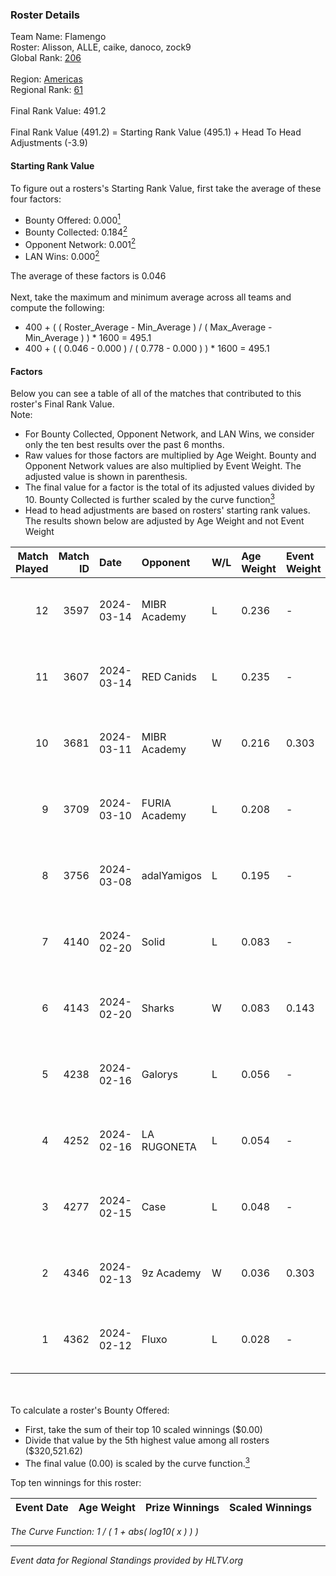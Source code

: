### Roster Details<br />
Team Name: Flamengo<br />
Roster: Alisson, ALLE, caike, danoco, zock9<br />
Global Rank: [206](../standings_global.md)<br />
<br />
Region: [Americas]( ../standings_americas.md)<br />
Regional Rank: [61]( ../standings_americas.md)<br />
<br />
Final Rank Value:  491.2<br />
<br />
Final Rank Value (491.2) = Starting Rank Value (495.1) + Head To Head Adjustments (-3.9)<br />

#### Starting Rank Value<br />
To figure out a rosters's Starting Rank Value, first take the average of these four factors:<br />
- Bounty Offered: 0.000[<sup>1</sup>](#table2)
- Bounty Collected: 0.184[<sup>2</sup>](#table1)
- Opponent Network: 0.001[<sup>2</sup>](#table1)
- LAN Wins: 0.000[<sup>2</sup>](#table1)

The average of these factors is 0.046<br />
<br />
Next, take the maximum and minimum average across all teams and compute the following:<br />
- 400 + ( ( Roster_Average - Min_Average ) / ( Max_Average - Min_Average ) ) * 1600 = 495.1
- 400 + ( ( 0.046 - 0.000 ) / ( 0.778 - 0.000 ) ) * 1600 = 495.1


#### Factors<br />
Below you can see a table of all of the matches that contributed to this roster's Final Rank Value.<br />
Note:<br />

- For Bounty Collected, Opponent Network, and LAN Wins, we consider only the ten best results over the past 6 months.
- Raw values for those factors are multiplied by Age Weight. Bounty and Opponent Network values are also multiplied by Event Weight. The adjusted value is shown in parenthesis.
- The final value for a factor is the total of its adjusted values divided by 10. Bounty Collected is further scaled by the curve function[<sup>3</sup>](#curveFunction)
- Head to head adjustments are based on rosters' starting rank values. The results shown below are adjusted by Age Weight and not Event Weight
<span id="table1"></span><br />


| Match Played | Match ID | Date       | Opponent      | W/L | Age Weight | Event Weight | Bounty Collected | Opponent Network | LAN Wins  | H2H Adj. | Roster                                |
| -: | -: | :- | :- | :- | :- | :- | :- | :- | :- | -: | :- |
|           12 |     3597 | 2024-03-14 | MIBR Academy  | L   | 0.236      | -            | -                | -                | -         |    -3.55 | Alisson, ALLE, caike, danoco, zock9   |
|           11 |     3607 | 2024-03-14 | RED Canids    | L   | 0.235      | -            | -                | -                | -         |    -0.27 | Alisson, ALLE, caike, danoco, zock9   |
|           10 |     3681 | 2024-03-11 | MIBR Academy  | W   | 0.216      | 0.303        | 0.000 (0.000)    | 0.021 (0.001)    | 0 (0.000) |     3.56 | Alisson, ALLE, caike, danoco, zock9   |
|            9 |     3709 | 2024-03-10 | FURIA Academy | L   | 0.208      | -            | -                | -                | -         |    -3.11 | Alisson, ALLE, danoco, voltera, zock9 |
|            8 |     3756 | 2024-03-08 | adalYamigos   | L   | 0.195      | -            | -                | -                | -         |    -2.24 | Alisson, ALLE, danoco, voltera, zock9 |
|            7 |     4140 | 2024-02-20 | Solid         | L   | 0.083      | -            | -                | -                | -         |    -0.25 | Alisson, ALLE, danoco, LUCAS1, zock9  |
|            6 |     4143 | 2024-02-20 | Sharks        | W   | 0.083      | 0.143        | 0.030 (0.000)    | 0.546 (0.006)    | 0 (0.000) |     2.44 | Alisson, ALLE, danoco, LUCAS1, zock9  |
|            5 |     4238 | 2024-02-16 | Galorys       | L   | 0.056      | -            | -                | -                | -         |    -0.17 | ALLE, danoco, LUCAS1, ph1, zock9      |
|            4 |     4252 | 2024-02-16 | LA RUGONETA   | L   | 0.054      | -            | -                | -                | -         |    -0.75 | ALLE, danoco, LUCAS1, ph1, zock9      |
|            3 |     4277 | 2024-02-15 | Case          | L   | 0.048      | -            | -                | -                | -         |    -0.12 | ALLE, danoco, LUCAS1, ph1, zock9      |
|            2 |     4346 | 2024-02-13 | 9z Academy    | W   | 0.036      | 0.303        | 0.000 (0.000)    | 0.067 (0.001)    | 0 (0.000) |     0.59 | ALLE, danoco, LUCAS1, sakamoto, zock9 |
|            1 |     4362 | 2024-02-12 | Fluxo         | L   | 0.028      | -            | -                | -                | -         |    -0.04 | ALLE, danoco, LUCAS1, sakamoto, zock9 |

<br />
<span id="table2"></span><br />
To calculate a roster's Bounty Offered:<br />

- First, take the sum of their top 10 scaled winnings ($0.00)
- Divide that value by the 5th highest value among all rosters ($320,521.62)
- The final value (0.00) is scaled by the curve function.[<sup>3</sup>](#curveFunction)

Top ten winnings for this roster:<br />

| Event Date | Age Weight | Prize Winnings | Scaled Winnings |
| :- | -: | :- | :- |


<span id="curveFunction"></span>_The Curve Function: 1 / ( 1 + abs( log10( x ) ) )_<br />

---
_Event data for Regional Standings provided by HLTV.org_<br />
